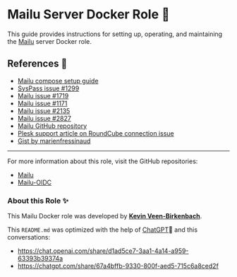 # Mailu Server Docker Role 🚀

This guide provides instructions for setting up, operating, and maintaining the [Mailu](https://mailu.io/) server Docker role.

## References 🔗
- [Mailu compose setup guide](https://mailu.io/1.7/compose/setup.html)
- [SysPass issue #1299](https://github.com/nuxsmin/sysPass/issues/1299)
- [Mailu issue #1719](https://github.com/Mailu/Mailu/issues/1719)
- [Mailu issue #1171](https://github.com/Mailu/Mailu/issues/1171)
- [Mailu issue #2135](https://github.com/Mailu/Mailu/issues/2135)
- [Mailu issue #2827](https://github.com/Mailu/Mailu/issues/2827)
- [Mailu GitHub repository](https://github.com/Mailu/Mailu)
- [Plesk support article on RoundCube connection issue](https://support.plesk.com/hc/en-us/articles/115001264814-Unable-to-log-into-RoundCube-Connection-to-storage-server-failed)
- [Gist by marienfressinaud](https://gist.github.com/marienfressinaud/f284a59b18aad395eb0de2d22836ae6b)

---

For more information about this role, visit the GitHub repositories:
- [Mailu](https://github.com/kevinveenbirkenbach/cymais/tree/master/roles/docker-mailu)
- [Mailu-OIDC](https://github.com/heviat/Mailu-OIDC)

### About this Role ✨

This Mailu Docker role was developed by **[Kevin Veen-Birkenbach](https://veen.world)**.

This `README.md` was optimized with the help of [ChatGPT](https://chat.openai.com)🚀 and this conversations: 

- https://chat.openai.com/share/d1ad5ce7-3aa1-4a14-a959-63393b39374a
- https://chatgpt.com/share/67a4bffb-9330-800f-aed5-715c6a8ced2f